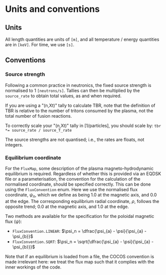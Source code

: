 # Units and conventions

## Units

All length quantities are units of `[m]`, and all temperature / energy quantities are in `[keV]`. For time, we use `[s]`.

## Conventions

### Source strength

Following a common practice in neutronics, the fixed source strength is normalised to 1 `[neutrons/s]`. Tallies can then be multiplied by the `source_rate` to obtain total values, as and when required.

If you are using a "(n,Xt)" tally to calculate TBR, note that the definition of TBR is relative to the number of tritons consumed by the plasma, not the total number of fusion reactions.

To correctly scale your "(n,Xt)" tally in [1/particles], you should scale by:
    `tbr *= source_rate / source_T_rate`

The source strengths are not quantised; i.e., the rates are floats, not integers.

### Equilibrium coordinate

For the `FluxMap`, some description of the plasma magneto-hydrodynamic equilibrium is required. Regardless of whether this is provided via an EQDSK file or a parameterisation, the convention for the calculation of the normalised coordinate, should be specified correctly. This can be done using the `FluxConvention` enum. Here we use the normalised flux coordinate, $\psi_n$, which we define as being 1.0 at the magnetic axis, and 0.0 at the edge. The corresponding equilibrium radial coordinate, $\rho$, follows the opposite trend; 0.0 at the magnetic axis, and 1.0 at the edge.

Two methods are available for the specification for the poloidal magnetic flux ($\psi$):

* `FluxConvention.LINEAR`: $\psi_n = \dfrac{\psi_{a} - \psi}{\psi_{a} - \psi_{b}}$
* `FluxConvention.SQRT`: $\psi_n = \sqrt{\dfrac{\psi_{a} - \psi}{\psi_{a} - \psi_{b}}}$

Note that if an equilibrium is loaded from a file, the COCOS convention is made irrelevant here: we treat the flux map such that it complies with the inner workings of the code.
